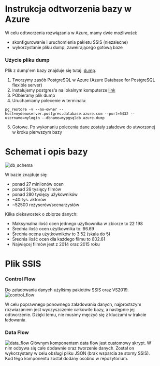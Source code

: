 # Instrukcja odtworzenia bazy w Azure

W celu odtworzenia rozwiązania w Azure, mamy dwie możliwości:

 * skonfigurowanie i uruchomienia pakietu SSIS (niezalecne)
 * wykorzystanie pliku dump, zaweirającego gotową baze

### Użycie pliku dump

Plik z dump'em bazy znajduje się tutaj: [dump](https://drive.google.com/file/d/1vgSqVK6JPomM9fUf5Pggo_XdlSYpowXU/view?usp=share_link).

1. Tworzymy zasób PostgreSQL w Azure  (Azure Database for PostgreSQL flexible server)
2. Instalujemy postgres'a na lokalnym komputerze [link](https://www.postgresql.org/download/)
3. PObieramy plik dump
4. Uruchamiamy polecenie w terminalu:
```
pg_restore -v --no-owner --host=mydemoserver.postgres.database.azure.com --port=5432 --username=mylogin --dbname=mypgsqldb azure.dump
```
5. Gotowe. Po wykonaniu polecenia dane zostały załadowe do utworzonej w kroku pierwszym bazy

# Schemat i opis bazy

![db_schema](https://scontent-vie1-1.xx.fbcdn.net/v/t1.15752-9/315428876_1366374047435265_279832260848475403_n.png?_nc_cat=103&ccb=1-7&_nc_sid=ae9488&_nc_ohc=pPcxIHDVdjIAX8XVxSz&_nc_ht=scontent-vie1-1.xx&oh=03_AdSuyrEqKeRNdX3hJ6Bn6NK1qxX7ma4XjdNhZOXs1xUd5A&oe=639F984C)

W bazie znajduje się:
* ponad 27 minlionów ocen
* ponad 26 tysięcy filmów
* ponad 280 tysięcy użykowników 
* ~40 tys. aktorów
* ~52500 reżyserów/scenarzystów

Kilka ciekawostek o zbiorze danych:
* Maksymalna ilość ocen jednego użytkownika w zbiorze to 22 198
* Średnia ilość ocen użytkownika to: 96.69
* Średnia ocena użytkowników to 3.52 (skala do 5)
* Średnia ilość ocen dla każdego filmu to 602.61
* Najwięcej filmów jest z 2014 oraz 2015 roku


# Plik SSIS

### Control Flow
Do załadowania danych użyliśmy pakietów SSIS oraz VS2019. 
![control_flow](https://user-images.githubusercontent.com/66008982/202820701-76fbd437-8531-4a3e-ae48-d753a1361881.png)

W celu poprawnego ponownego załadowania danych, najprostszym rozwiazaniem jest wyczyszczenie całkowite bazy, a następnie jej odtworzenie.
Dzięki temu, nie musimy męczyć się z kluczami w trakcie ładowania.

### Data Flow
![data_flow](https://user-images.githubusercontent.com/66008982/202820754-30fa06ba-cbbe-4254-8c95-caae08fd9239.png)
Głównym komponentem data flow jest customowy skrypt. W nim odbywa się całe dodawnie oraz tworzenie danych. Został on wykorzystany w celu obsługi pliku JSON (brak wsparcia ze storny SSIS). Kod tego komponentu został dodany osobno w repozytorium.
